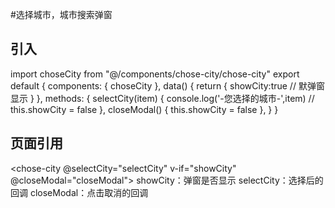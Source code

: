 #选择城市，城市搜索弹窗
## 引入
import choseCity from "@/components/chose-city/chose-city"
export default {
	components: {
		choseCity
	},
	data() {
		return {
			showCity:true   // 默弹窗显示
		}
	},
	methods: { 
		selectCity(item) {
			console.log('-您选择的城市-',item)
			// this.showCity = false
		},
		closeModal() {
			this.showCity = false
		},
	}
}
## 页面引用
<chose-city @selectCity="selectCity" v-if="showCity" @closeModal="closeModal"></chose-city>
showCity：弹窗是否显示
selectCity：选择后的回调
closeModal：点击取消的回调